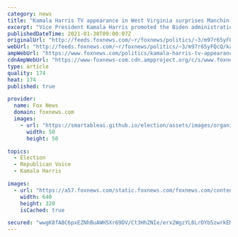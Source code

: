 ```yaml
---
category: news
title: "Kamala Harris TV appearance in West Virginia surprises Manchin: 'That's not working together'"
excerpt: "Vice President Kamala Harris promoted the Biden administration’s \"critical\" coronavirus \"American Rescue Plan\" this week in a pair of interviews with local TV stations in West Virginia and Arizona."
publishedDateTime: 2021-01-30T09:00:07Z
originalUrl: "http://feeds.foxnews.com/~r/foxnews/politics/~3/m97r65yFQcQ/kamala-harris-tv-appearance-in-west-virginia-surprises-manchin-thats-not-working-together"
webUrl: "http://feeds.foxnews.com/~r/foxnews/politics/~3/m97r65yFQcQ/kamala-harris-tv-appearance-in-west-virginia-surprises-manchin-thats-not-working-together"
ampWebUrl: "https://www.foxnews.com/politics/kamala-harris-tv-appearance-in-west-virginia-surprises-manchin-thats-not-working-together.amp"
cdnAmpWebUrl: "https://www-foxnews-com.cdn.ampproject.org/c/s/www.foxnews.com/politics/kamala-harris-tv-appearance-in-west-virginia-surprises-manchin-thats-not-working-together.amp"
type: article
quality: 174
heat: 174
published: true

provider:
  name: Fox News
  domain: foxnews.com
  images:
    - url: "https://smartableai.github.io/election/assets/images/organizations/foxnews.com-50x50.jpg"
      width: 50
      height: 50

topics:
  - Election
  - Republican Voice
  - Kamala Harris

images:
  - url: "https://a57.foxnews.com/static.foxnews.com/foxnews.com/content/uploads/2021/01/640/320/HarrisManchinSplit.jpg?ve=1&tl=1"
    width: 640
    height: 320
    isCached: true

secured: "wwgK8fABC6pxEZNhBuAWH5Xr69DV/Ct3HhZNIe/erx2WgzYL6LrDYb5zwrkEMX5JXSb2md7y0nYlKJL8JZTXFNrX587Ag+2NhmupvRP/hOlm4WcIBmoSdViMnpMoXOyjMoBAY89dQERicDh4cSbRd6z2vPoZxiGH1GZBn0wbi9yMFNQ80yXc7yH1mNejJiKbHbISSsxg+3gJ/bCe66D5awzHUbJ4FkDruRrkLA+M6p8+wGWXrIh8bZYfH2ZM0R1yxb2rw0GF70WFsCxXlsP67+0jOk+2n3jKvoDHz8vsTVUTjPvR4Z2du8K/qdfabNr+QqHjBT9ZwPB9aN7hptN6Iaxn7r2OZdkNQqKb0KHmd9w=;+0vRmA6lf+skBm0W+ixSow=="
---
```


